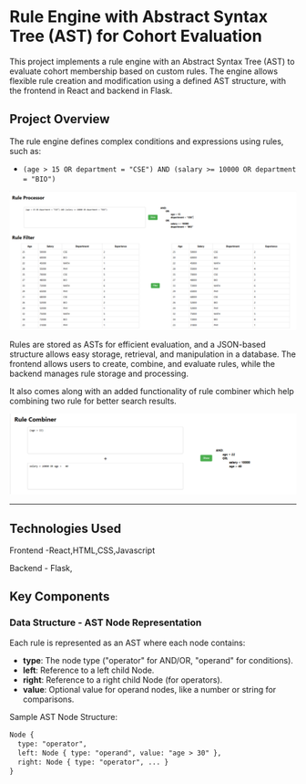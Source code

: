 # Rule Engine with Abstract Syntax Tree (AST) for Cohort Evaluation

This project implements a rule engine with an Abstract Syntax Tree (AST) to evaluate cohort membership based on custom rules. The engine allows flexible rule creation and modification using a defined AST structure, with the frontend in React and backend in Flask.

## Project Overview

The rule engine defines complex conditions and expressions using rules, such as:
- `(age > 15 OR department = "CSE") AND (salary >= 10000 OR department = "BIO")`

![alt text](image.png)

Rules are stored as ASTs for efficient evaluation, and a JSON-based structure allows easy storage, retrieval, and manipulation in a database. The frontend allows users to create, combine, and evaluate rules, while the backend manages rule storage and processing.

It also comes along with an added functionality of rule combiner which help combining two rule for better search results.

![alt text](image-1.png)

---
## Technologies Used 
Frontend -React,HTML,CSS,Javascript

Backend - Flask,

## Key Components

### Data Structure - AST Node Representation

Each rule is represented as an AST where each node contains:
- **type**: The node type ("operator" for AND/OR, "operand" for conditions).
- **left**: Reference to a left child Node.
- **right**: Reference to a right child Node (for operators).
- **value**: Optional value for operand nodes, like a number or string for comparisons.

Sample AST Node Structure:
```plaintext
Node {
  type: "operator",
  left: Node { type: "operand", value: "age > 30" },
  right: Node { type: "operator", ... }
}



